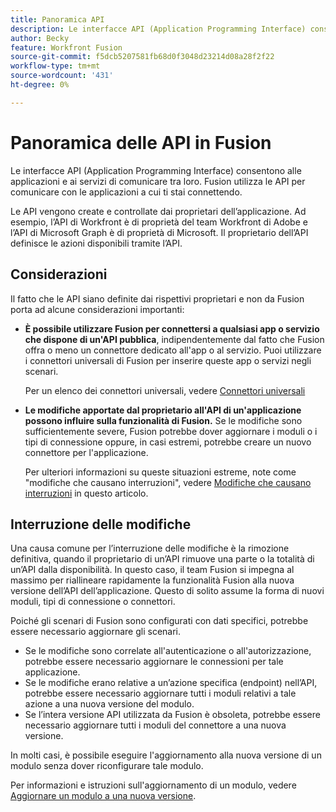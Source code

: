 ```yaml
---
title: Panoramica API
description: Le interfacce API (Application Programming Interface) consentono alle applicazioni e ai servizi di comunicare tra loro. Fusion utilizza le API per comunicare con l’applicazione a cui ti stai connettendo. Ogni applicazione ha un’API separata.
author: Becky
feature: Workfront Fusion
source-git-commit: f5dcb5207581fb68d0f3048d23214d08a28f2f22
workflow-type: tm+mt
source-wordcount: '431'
ht-degree: 0%

---
```


# Panoramica delle API in Fusion

<!--Add me to TOCs-->

Le interfacce API (Application Programming Interface) consentono alle applicazioni e ai servizi di comunicare tra loro. Fusion utilizza le API per comunicare con le applicazioni a cui ti stai connettendo.

Le API vengono create e controllate dai proprietari dell’applicazione. Ad esempio, l’API di Workfront è di proprietà del team Workfront di Adobe e l’API di Microsoft Graph è di proprietà di Microsoft. Il proprietario dell’API definisce le azioni disponibili tramite l’API.

## Considerazioni

Il fatto che le API siano definite dai rispettivi proprietari e non da Fusion porta ad alcune considerazioni importanti:

* **È possibile utilizzare Fusion per connettersi a qualsiasi app o servizio che dispone di un&#39;API pubblica**, indipendentemente dal fatto che Fusion offra o meno un connettore dedicato all&#39;app o al servizio. Puoi utilizzare i connettori universali di Fusion per inserire queste app o servizi negli scenari.

  Per un elenco dei connettori universali, vedere [Connettori universali](/help/workfront-fusion/references/apps-and-modules/apps-and-modules-toc.md#universal-connectors)

* **Le modifiche apportate dal proprietario all&#39;API di un&#39;applicazione possono influire sulla funzionalità di Fusion.** Se le modifiche sono sufficientemente severe, Fusion potrebbe dover aggiornare i moduli o i tipi di connessione oppure, in casi estremi, potrebbe creare un nuovo connettore per l&#39;applicazione.

  Per ulteriori informazioni su queste situazioni estreme, note come &quot;modifiche che causano interruzioni&quot;, vedere [Modifiche che causano interruzioni](#breaking-changes) in questo articolo.


## Interruzione delle modifiche

Una causa comune per l’interruzione delle modifiche è la rimozione definitiva, quando il proprietario di un’API rimuove una parte o la totalità di un’API dalla disponibilità. In questo caso, il team Fusion si impegna al massimo per riallineare rapidamente la funzionalità Fusion alla nuova versione dell’API dell’applicazione. Questo di solito assume la forma di nuovi moduli, tipi di connessione o connettori.

Poiché gli scenari di Fusion sono configurati con dati specifici, potrebbe essere necessario aggiornare gli scenari.

* Se le modifiche sono correlate all&#39;autenticazione o all&#39;autorizzazione, potrebbe essere necessario aggiornare le connessioni per tale applicazione.
* Se le modifiche erano relative a un’azione specifica (endpoint) nell’API, potrebbe essere necessario aggiornare tutti i moduli relativi a tale azione a una nuova versione del modulo.
* Se l’intera versione API utilizzata da Fusion è obsoleta, potrebbe essere necessario aggiornare tutti i moduli del connettore a una nuova versione.

In molti casi, è possibile eseguire l&#39;aggiornamento alla nuova versione di un modulo senza dover riconfigurare tale modulo.

Per informazioni e istruzioni sull&#39;aggiornamento di un modulo, vedere [Aggiornare un modulo a una nuova versione](/help/workfront-fusion/manage-scenarios/update-module-to-new-version.md).
